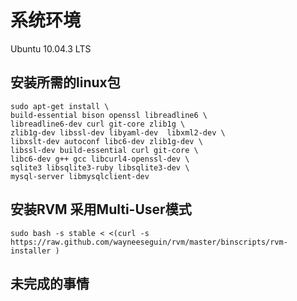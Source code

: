 
系统环境
========================
Ubuntu 10.04.3 LTS

安装所需的linux包
------------------------

    sudo apt-get install \
    build-essential bison openssl libreadline6 \
    libreadline6-dev curl git-core zlib1g \
    zlib1g-dev libssl-dev libyaml-dev  libxml2-dev \
    libxslt-dev autoconf libc6-dev zlib1g-dev \
    libssl-dev build-essential curl git-core \
    libc6-dev g++ gcc libcurl4-openssl-dev \
    sqlite3 libsqlite3-ruby libsqlite3-dev \
    mysql-server libmysqlclient-dev

安装RVM 采用Multi-User模式
------------------------
    sudo bash -s stable < <(curl -s https://raw.github.com/wayneeseguin/rvm/master/binscripts/rvm-installer )

未完成的事情
------------------------


















